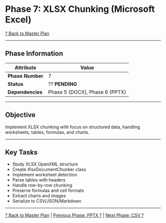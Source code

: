 # Phase 7: XLSX Chunking (Microsoft Excel)

[? Back to Master Plan](../../MasterPlan.md)

---

## Phase Information

| Attribute | Value |
|-----------|-------|
| **Phase Number** | 7 |
| **Status** | ?? **PENDING** |
| **Dependencies** | Phase 5 (DOCX), Phase 6 (PPTX) |

---

## Objective

Implement XLSX chunking with focus on structured data, handling worksheets, tables, formulas, and charts.

---

## Key Tasks

- Study XLSX OpenXML structure
- Create XlsxDocumentChunker class
- Implement worksheet detection
- Parse tables with headers
- Handle row-by-row chunking
- Preserve formulas and cell formats
- Extract charts and images
- Serialize to CSV/JSON/Markdown

---

[? Back to Master Plan](../../MasterPlan.md) | [Previous Phase: PPTX ?](Phase-06.md) | [Next Phase: CSV ?](Phase-08.md)
